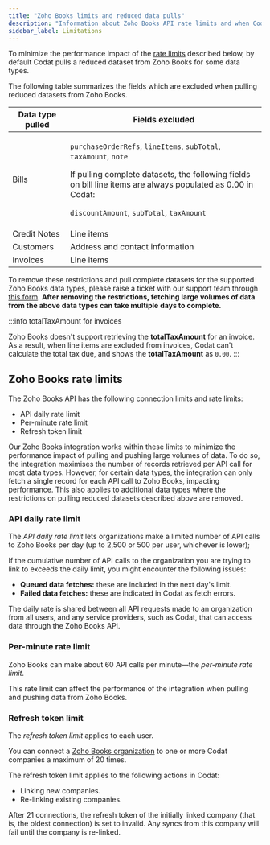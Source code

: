 ```yaml
---
title: "Zoho Books limits and reduced data pulls"
description: "Information about Zoho Books API rate limits and when Codat pulls reduced datasets."
sidebar_label: Limitations
---
```


To minimize the performance impact of the [rate limits](zoho-book-limits#zoho-books-rate-limits) described below, by default Codat pulls a reduced dataset from Zoho Books for some data types.

The following table summarizes the fields which are excluded when pulling reduced datasets from Zoho Books.

| Data type pulled  | Fields excluded                 |
|-------------------|---------------------------------|
| Bills             | <p>`purchaseOrderRefs`, `lineItems`, `subTotal`, `taxAmount`, `note`</p> <p>If pulling complete datasets, the following fields on bill line items are always populated as 0.00 in Codat:</p><p>`discountAmount`, `subTotal`, `taxAmount`</p>|
| Credit Notes      | Line items                      |
| Customers         | Address and contact information |
| Invoices          | Line items                      |

To remove these restrictions and pull complete datasets for the supported Zoho Books data types, please raise a ticket with our support team through [this form](https://codat.zendesk.com/hc/en-gb/requests/new). **After removing the restrictions, fetching large volumes of data from the above data types can take multiple days to complete.**

:::info totalTaxAmount for invoices

Zoho Books doesn't support retrieving the **totalTaxAmount** for an invoice. As a result, when line items are excluded from invoices, Codat can't calculate the total tax due, and shows the **totalTaxAmount** as `0.00`.
:::

## Zoho Books rate limits

The Zoho Books API has the following connection limits and rate limits:

- API daily rate limit
- Per-minute rate limit
- Refresh token limit

Our Zoho Books integration works within these limits to minimize the performance impact of pulling and pushing large volumes of data. To do so, the integration maximises the number of records retrieved per API call for most data types. However, for certain data types, the integration can only fetch a single record for each API call to Zoho Books, impacting performance. This also applies to additional data types where the restrictions on pulling reduced datasets described above are removed.

### API daily rate limit

The _API daily rate limit_ lets organizations make a limited number of API calls to Zoho Books per day (up to 2,500 or 500 per user, whichever is lower);

If the cumulative number of API calls to the organization you are trying to link to exceeds the daily limit, you might encounter the following issues:

- **Queued data fetches:** these are included in the next day's limit.
- **Failed data fetches:** these are indicated in Codat as fetch errors.

The daily rate is shared between all API requests made to an organization from all users, and any service providers, such as Codat, that can access data through the Zoho Books API.

### Per-minute rate limit

Zoho Books can make about 60 API calls per minute—the _per-minute rate limit_.

This rate limit can affect the performance of the integration when pulling and pushing data from Zoho Books.

### Refresh token limit

The _refresh token limit_ applies to each user.

You can connect a [Zoho Books organization](https://www.zoho.com/uk/books/help/settings/organization-profile.html) to one or more Codat companies a maximum of 20 times.

The refresh token limit applies to the following actions in Codat:

- Linking new companies.
- Re-linking existing companies.

After 21 connections, the refresh token of the initially linked company (that is, the oldest connection) is set to invalid. Any syncs from this company will fail until the company is re-linked.
